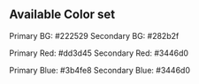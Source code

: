 ## Available Color set
Primary BG: #222529
Secondary BG: #282b2f

Primary Red: #dd3d45
Secondary Red: #3446d0

Primary Blue: #3b4fe8
Secondary Blue: #3446d0